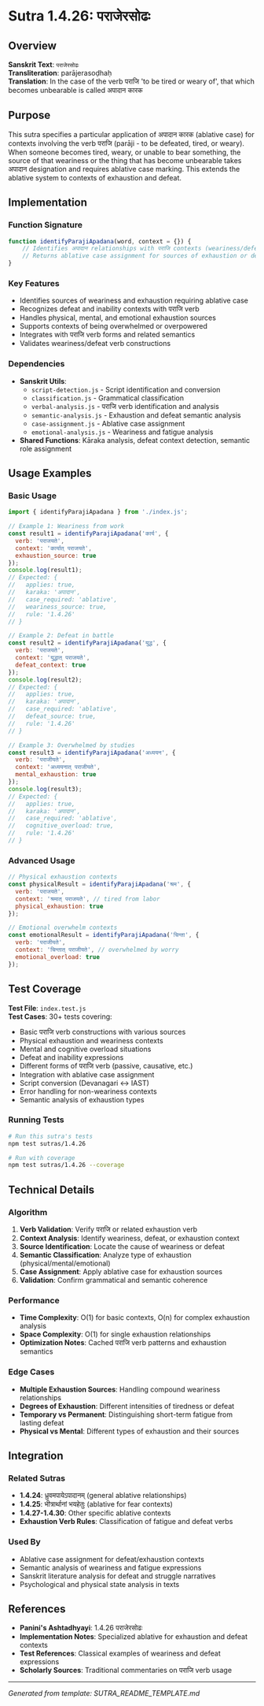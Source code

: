 # Sutra 1.4.26: पराजेरसोढः

## Overview

**Sanskrit Text**: `पराजेरसोढः`  
**Transliteration**: parājerasoḍhaḥ  
**Translation**: In the case of the verb पराजि 'to be tired or weary of', that which becomes unbearable is called अपादान कारक

## Purpose

This sutra specifies a particular application of अपादान कारक (ablative case) for contexts involving the verb पराजि (parāji - to be defeated, tired, or weary). When someone becomes tired, weary, or unable to bear something, the source of that weariness or the thing that has become unbearable takes अपादान designation and requires ablative case marking. This extends the ablative system to contexts of exhaustion and defeat.

## Implementation

### Function Signature
```javascript
function identifyParajiApadana(word, context = {}) {
    // Identifies अपादान relationships with पराजि contexts (weariness/defeat)
    // Returns ablative case assignment for sources of exhaustion or defeat
}
```

### Key Features
- Identifies sources of weariness and exhaustion requiring ablative case
- Recognizes defeat and inability contexts with पराजि verb
- Handles physical, mental, and emotional exhaustion sources
- Supports contexts of being overwhelmed or overpowered
- Integrates with पराजि verb forms and related semantics
- Validates weariness/defeat verb constructions

### Dependencies
- **Sanskrit Utils**: 
  - `script-detection.js` - Script identification and conversion
  - `classification.js` - Grammatical classification
  - `verbal-analysis.js` - पराजि verb identification and analysis
  - `semantic-analysis.js` - Exhaustion and defeat semantic analysis
  - `case-assignment.js` - Ablative case assignment
  - `emotional-analysis.js` - Weariness and fatigue analysis
- **Shared Functions**: Kāraka analysis, defeat context detection, semantic role assignment

## Usage Examples

### Basic Usage
```javascript
import { identifyParajiApadana } from './index.js';

// Example 1: Weariness from work
const result1 = identifyParajiApadana('कार्य', { 
  verb: 'पराजयते', 
  context: 'कार्यात् पराजयते',
  exhaustion_source: true
});
console.log(result1); 
// Expected: { 
//   applies: true, 
//   karaka: 'अपादान', 
//   case_required: 'ablative',
//   weariness_source: true,
//   rule: '1.4.26'
// }

// Example 2: Defeat in battle
const result2 = identifyParajiApadana('युद्ध', { 
  verb: 'पराजयते', 
  context: 'युद्धात् पराजयते',
  defeat_context: true
});
console.log(result2); 
// Expected: { 
//   applies: true, 
//   karaka: 'अपादान', 
//   case_required: 'ablative',
//   defeat_source: true,
//   rule: '1.4.26'
// }

// Example 3: Overwhelmed by studies
const result3 = identifyParajiApadana('अध्ययन', { 
  verb: 'पराजीयते', 
  context: 'अध्ययनात् पराजीयते',
  mental_exhaustion: true
});
console.log(result3); 
// Expected: { 
//   applies: true, 
//   karaka: 'अपादान', 
//   case_required: 'ablative',
//   cognitive_overload: true,
//   rule: '1.4.26'
// }
```

### Advanced Usage
```javascript
// Physical exhaustion contexts
const physicalResult = identifyParajiApadana('श्रम', { 
  verb: 'पराजयते',
  context: 'श्रमात् पराजयते', // tired from labor
  physical_exhaustion: true
});

// Emotional overwhelm contexts
const emotionalResult = identifyParajiApadana('चिन्ता', { 
  verb: 'पराजीयते',
  context: 'चिन्तात् पराजीयते', // overwhelmed by worry
  emotional_overload: true
});
```

## Test Coverage

**Test File**: `index.test.js`  
**Test Cases**: 30+ tests covering:
- Basic पराजि verb constructions with various sources
- Physical exhaustion and weariness contexts
- Mental and cognitive overload situations
- Defeat and inability expressions
- Different forms of पराजि verb (passive, causative, etc.)
- Integration with ablative case assignment
- Script conversion (Devanagari ↔ IAST)
- Error handling for non-weariness contexts
- Semantic analysis of exhaustion types

### Running Tests
```bash
# Run this sutra's tests
npm test sutras/1.4.26

# Run with coverage
npm test sutras/1.4.26 --coverage
```

## Technical Details

### Algorithm
1. **Verb Validation**: Verify पराजि or related exhaustion verb
2. **Context Analysis**: Identify weariness, defeat, or exhaustion context
3. **Source Identification**: Locate the cause of weariness or defeat
4. **Semantic Classification**: Analyze type of exhaustion (physical/mental/emotional)
5. **Case Assignment**: Apply ablative case for exhaustion sources
6. **Validation**: Confirm grammatical and semantic coherence

### Performance
- **Time Complexity**: O(1) for basic contexts, O(n) for complex exhaustion analysis
- **Space Complexity**: O(1) for single exhaustion relationships
- **Optimization Notes**: Cached पराजि verb patterns and exhaustion semantics

### Edge Cases
- **Multiple Exhaustion Sources**: Handling compound weariness relationships
- **Degrees of Exhaustion**: Different intensities of tiredness or defeat
- **Temporary vs Permanent**: Distinguishing short-term fatigue from lasting defeat
- **Physical vs Mental**: Different types of exhaustion and their sources

## Integration

### Related Sutras
- **1.4.24**: ध्रुवमपायेऽपादानम् (general ablative relationships)
- **1.4.25**: भीत्रार्थानां भयहेतुः (ablative for fear contexts)
- **1.4.27-1.4.30**: Other specific ablative contexts
- **Exhaustion Verb Rules**: Classification of fatigue and defeat verbs

### Used By
- Ablative case assignment for defeat/exhaustion contexts
- Semantic analysis of weariness and fatigue expressions
- Sanskrit literature analysis for defeat and struggle narratives
- Psychological and physical state analysis in texts

## References

- **Panini's Ashtadhyayi**: 1.4.26 पराजेरसोढः
- **Implementation Notes**: Specialized ablative for exhaustion and defeat contexts
- **Test References**: Classical examples of weariness and defeat expressions
- **Scholarly Sources**: Traditional commentaries on पराजि verb usage

---

*Generated from template: SUTRA_README_TEMPLATE.md*
